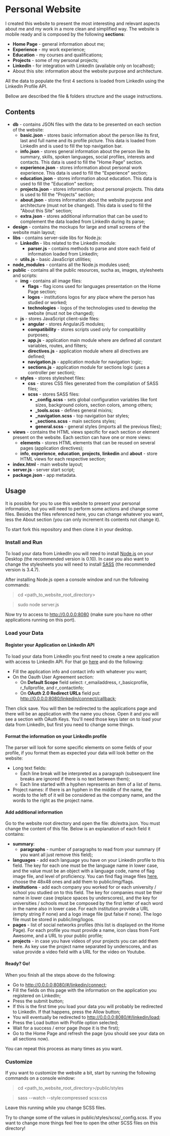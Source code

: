 # Personal Website

I created this website to present the most interesting and relevant aspects about me and my work in a more clean and simplified way. The website is mobile ready and is composed by the following **sections**:

- **Home Page** - general information about me;
- **Experience** - my work experience;
- **Education** - my courses and qualifications;
- **Projects** - some of my personal projects;
- **LinkedIn** - for integration with LinkedIn (available only on localhost);
- About this site: information about the website purpose and architecture.

All the data to populate the first 4 sections is loaded from LinkedIn using the LinkedIn Profile API.

Bellow are described the file & folders structure and the usage instructions.


## Contents

- **db** - contains JSON files with the data to be presented on each section of the website:
  - **basic.json** - stores basic information about the person like its first, last and full name and its profile picture. This data is loaded from LinkedIn and is used to fill the top navigation bar.
  - **info.json** - stores general information about the person like its summary, skills, spoken languages, social profiles, interests and contacts. This data is used to fill the "Home Page" section.
  - **experience.json** - stores information about personal work experience. This data is used to fill the "Experience" section;
  - **education.json** - stores information about education. This data is used to fill the "Education" section;
  - **projects.json** - stores information about personal projects. This data is used to fill the "Projects" section;
  - **about.json** - stores information about the website purpose and architecture (must not be changed). This data is used to fill the "About this Site" section;
  - **extra.json** - stores additional information that can be used to complement the data loaded from LinkedIn during its parse;
- **design** - contains the mockups for large and small screens of the website main layout;
- **libs** - contains server-side libs for Node.js:
  - **LinkedIn** - libs related to the LinkedIn module:
    - **parser.js** - contains methods to parse and store each field of information loaded from LinkedIn;
  - **utils.js** - basic JavaScript utilities;
- **node_modules** - contains all the Node.js modules used;
- **public** - contains all the public resources, sucha as, images, stylesheets and scripts:
  - **img** - contains all image files:
    - **flags** - flag icons used for languages presentation on the Home Page section;
    - **logos** - institutions logos for any place where the person has studied or worked;
    - **technologies** - logos of the technologies used to develop the website (must not be changed);
  - **js** - stores JavaScript client-side files:
    - **angular** - stores AngularJS modules;
    - **compatibility** - stores scripts used only for compatibility purposes;
    - **app.js** - application main module where are defined all constant variables, routes, and filters;
    - **directives.js** - application module where all directives are defined;
    - **navigation.js** - application module for navigation logic;
    - **sections.js** - application module for sections logic (uses a controller per section);
  - **styles** - stores stylesheet files:
    - **css** - stores CSS files generated from the compilation of SASS files;
    - **scss** - stores SASS files:
      - **_config.scss** - sets global configuration variables like font sizes, background colors, section colors, among others;
      - **_tools.scss** - defines general mixins;
      - **_navigation.scss** - top navigation bar styles;
      - **_sections.scss** - main sections styles;
      - **general.scss** - general styles (imports all the previous files);
- **views** - contains the HTML views specific for each section or element present on the website. Each section can have one or more views:
  - **elements** - stores HTML elements that can be reused on several pages (application directives);
  - **info**, **experience**, **education**, **projects**, **linkedin** and **about** - store HTML views for each respective section;
- **index.html** - main website layout;
- **server.js** - server start script;
- **package.json** - app metadata.


## Usage

It is possible for you to use this website to present your personal information, but you will need to perform some actions and change some files. Besides the files referenced here, you can change whatever you want, less the About section (you can only increment its contents not change it).

To start fork this repository and then clone it in your desktop.


### Install and Run
To load your data from LinkedIn you will need to install [Node.js](http://nodejs.org/) on your Desktop (the recommended version is 0.10).
In case you also want to change the stylesheets you will need to install [SASS](http://sass-lang.com/) (the recommended version is 3.4.7).

After installing Node.js open a console window and run the following commands:

> cd \<path_to_website_root_directory\>

> sudo node server.js

Now try to access to http://0.0.0.0:8080 (make sure you have no other applications running on this port). 


### Load your Data

#### Register your Application on LinkedIn API

To load your data from LinkedIn you first need to create a new application with access to LinkedIn API. For that go [here](https://www.linkedin.com/secure/developer?newapp=) and do the following:

- Fill the application info and contact info with whatever you want;
- On the Oauth User Agreement section:
  - On **Default Scope** field select: r_emailaddress, r_basicprofile, r_fullprofile, and r_contactinfo;
  - On **OAuth 2.0 Redirect URLs** field put: http://0.0.0.0:8080/linkedin/connect/callback;

Then click save. You will then be redirected to the applications page and there will be an application with the name you chose. Open it and you will see a section with OAuth Keys. You'll need those keys later on to load your data from LinkedIn, but first you need to change some things.


#### Format the information on your LinkedIn profile

The parser will look for some specific elements on some fields of your profile, if you format them as expected your data will look better on the website:
- Long text fields:
  - Each line break will be interpreted as a paragraph (subsequent line breaks are ignored if there is no text between them);
  - Each line started with a hyphen represents an item of a list of items.
- Project names: if there is an hyphen in the middle of the name, the words to the left of it will be considered as the company name, and the words to the right as the project name.

#### Add additional information

Go to the website root directory and open the file: db/extra.json. You must change the content of this file. Below is an explanation of each field it contains:

- **summary**:
  - **paragraphs** - number of paragraphs to read from your summary (if you want all just remove this field);
- **languages** - add each language you have on your LinkedIn profile to this field. The key for each one must be the language name in lower case, and the value must be an object with a language code, name of flag image file, and level of proficiency. You can find flag image files [here](https://www.gosquared.com/resources/flag-icons/), choose the 48x48 ones and add them to public/img/flags.
- **institutions** - add each company you worked for or each university / school you studied on to this field. The key for companies must be their name in lower case (replace spaces by underscores), and the key for universities / schools must be composed by the first letter of each word in the name also in lower case. For each institution provide a URL (empty string if none) and a logo image file (put false if none). The logo file must be stored in public/img/logos.
- **pages** - list of social networks profiles (this list is displayed on the Home Page). For each profile you must provide a name, icon class from Font Awesome, and a URL to your public profile;
- **projects** - in case you have videos of your projects you can add them here. As key use the project name separated by underscores, and as value provide a video field with a URL for the video on Youtube.

#### Ready? Go!

When you finish all the steps above do the following:
- Go to http://0.0.0.0:8080/#/linkedin/connect;
- Fill the fields on this page with the information on the application you registered on LinkedIn;
- Press the submit button;
- If this is the first time you load your data you will probably be redirected to LinkedIn. If that happens, press the Allow button;
- You will eventually be redirected to http://0.0.0.0:8080/#/linkedin/load;
- Press the Load button with Profile option selected;
- Wait for a success / error page (hope it is the first);
- Go to the Home Page and refresh the page (you should see your data on all sections now).

You can repeat this process as many times as you want.


### Customize

If you want to customize the website a bit, start by running the following commands on a console window:

> cd <path_to_website_root_directory>/public/styles

> sass --watch --style:compressed scss:css

Leave this running while you change SCSS files.

Try to change some of the values in public/styles/scss/_config.scss. If you want to change more things feel free to open the other SCSS files on this directory!
